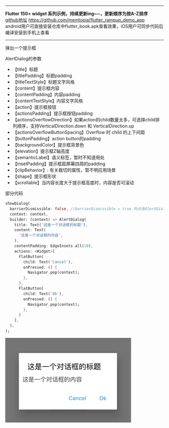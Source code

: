 

---
**Flutter 150+ widget 系列示例，持续更新ing~~，更新顺序为按A-Z排序**<br>
[github地址](https://github.com/memtopia/flutter_rampup_demo_app) https://github.com/memtopia/flutter_rampup_demo_app<br>
android用户可直接安装仓库中flutter_book.apk查看效果，iOS用户可同步代码后编译安装到手机上查看

---

弹出一个提示框<br>

AlertDialog的参数
* 【title】标题
* 【titlePadding】标题padding
* 【titleTextStyle】标题文字风格
* 【content】提示框内容
* 【contentPadding】内容padding
* 【contentTextStyle】内容文字风格
* 【action】提示框按钮
* 【actionsPadding】提示框按钮padding
* 【actionsOverflowDirection】如果action的child数量太多，可选择child排列顺序，支持VerticalDirection.down 和 VerticalDirection.up
* 【actionsOverflowButtonSpacing】Overflow 时 child 的上下间距
* 【buttonPadding】action button的padding
* 【backgroundColor】提示框背景色
* 【elevation】提示框Z轴高度
* 【semanticLabel】语义标签，暂时不知道用处
* 【insetPadding】提示框距屏幕四周的padding
* 【clipBehavior】: 有关裁切的属性，暂不明应用场景
* 【shape】提示框形状
* 【scrollable】当内容长度大于提示框高度时，内容是否可滚动

部分代码
```dart
showDialog(
  barrierDismissible: false, //barrierDismissible = true 时点击AlertDialog外部，会使AlertDialog消失，false 则不会
  context: context,
  builder: (context) => AlertDialog(
    title: Text('这是一个对话框的标题'),
    content: Text(
      '这是一个对话框的内容',
    ),
    contentPadding: EdgeInsets.all(10),
    actions: <Widget>[
      FlatButton(
        child: Text('Cancel'),
        onPressed: () {
          Navigator.pop(context);
        },
      ),
      FlatButton(
        child: Text('Ok'),
        onPressed: () {
          Navigator.pop(context);
        },
      )
    ],
  ),
);
```
![AlertDialog](https://github.com/memtopia/flutter_rampup/raw/master/images/AlertDialog.jpg)

